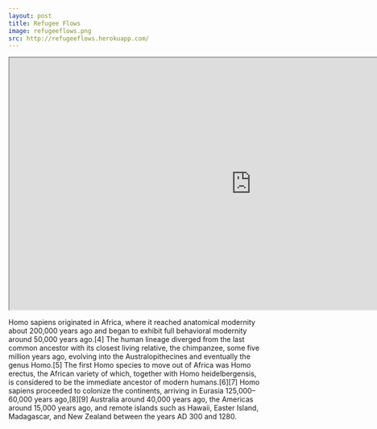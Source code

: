```yaml
---
layout: post
title: Refugee Flows
image: refugeeflows.png
src: http://refugeeflows.herokuapp.com/
---
```


<iframe width="960" height="500" src="http://refugeeflows.herokuapp.com/" margin-width="0" margin-height="0"
></iframe>

Homo sapiens originated in Africa, where it reached anatomical modernity about 200,000 years ago and began to
exhibit full behavioral modernity around 50,000 years ago.[4] The human lineage diverged from the last common
ancestor with its closest living relative, the chimpanzee, some five million years ago, evolving into the
Australopithecines and eventually the genus Homo.[5] The first Homo species to move out of Africa was Homo
erectus, the African variety of which, together with Homo heidelbergensis, is considered to be the immediate
ancestor of modern humans.[6][7] Homo sapiens proceeded to colonize the continents, arriving in Eurasia
125,000–60,000 years ago,[8][9] Australia around 40,000 years ago, the Americas around 15,000 years ago, and
remote islands such as Hawaii, Easter Island, Madagascar, and New Zealand between the years AD 300 and
1280.

